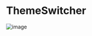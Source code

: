 # ThemeSwitcher

![image](https://github.com/user-attachments/assets/ff773a16-f0ed-4344-92ee-89c9b039a7f5)


